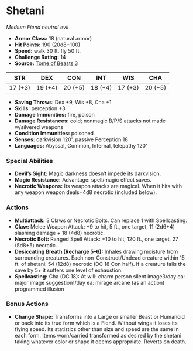 # Shetani

*Medium* *Fiend* *neutral evil*

- **Armor Class:** 18 (natural armor)
- **Hit Points:** 190 (20d8+100)
- **Speed:** walk 30 ft. fly 50 ft.
- **Challenge Rating:** 14
- **Source:** [Tome of Beasts 3](https://koboldpress.com/kpstore/product/tome-of-beasts-2-for-5th-edition/)

| STR | DEX | CON | INT | WIS | CHA |
| --- | --- | --- | --- | --- | --- |
| 17 (+3) | 19 (+4) | 20 (+5) | 18 (+4) | 17 (+3) | 20 (+5) |

- **Saving Throws**: Dex +9, Wis +8, Cha +1
- **Skills:** perception +3
- **Damage Immunities:** fire, poison
- **Damage Resistances:** cold; nonmagic B/P/S attacks not made w/silvered weapons
- **Condition Immunities:** poisoned
- **Senses:** darkvision 120', passive Perception 18
- **Languages:** Abyssal, Common, Infernal, telepathy 120'
### Special Abilities
- **Devil’s Sight:** Magic darkness doesn’t impede its darkvision.
- **Magic Resistance:** Advantage: spell/magic effect saves.
- **Necrotic Weapons:** Its weapon attacks are magical. When it hits with any weapon weapon deals+4d8 necrotic (included below).
### Actions
- **Multiattack:** 3 Claws or Necrotic Bolts. Can replace 1 with Spellcasting.
- **Claw:** Melee Weapon Attack: +9 to hit, 5 ft., one target, 11 (2d6+4) slashing damage + 18 (4d8) necrotic.
- **Necrotic Bolt:** Ranged Spell Attack: +10 to hit, 120 ft., one target, 27 (5d8+5) necrotic.
- **Desiccating Breath (Recharge 5–6):** Inhales drawing moisture from surrounding creatures. Each non-Construct/Undead creature within 15 ft. of shetani: 54 (12d8) necrotic (DC 18 Con half). If a creature fails the save by 5+ it suffers one level of exhaustion.
- **Spellcasting:** Cha (DC 18): At will: charm person silent image3/day ea: major image suggestion1/day ea: mirage arcane (as an action) programmed illusion
### Bonus Actions
- **Change Shape:** Transforms into a Large or smaller Beast or Humanoid or back into its true form which is a Fiend. Without wings it loses its flying speed. Its statistics other than size and speed are the same in each form. Items worn/carried transformed as desired by the shetani taking whatever color or shape it deems appropriate. Reverts on death.
